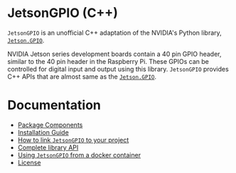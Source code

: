 # JetsonGPIO (C++)
`JetsonGPIO` is an unofficial C++ adaptation of the NVIDIA's Python library, [`Jetson.GPIO`](https://github.com/NVIDIA/jetson-gpio).

NVIDIA Jetson series development boards contain a 40 pin GPIO header, similar to the 40 pin header in the Raspberry Pi. These GPIOs can be controlled for digital input and output using this library. `JetsonGPIO` provides C++ APIs that are almost same as the [`Jetson.GPIO`](https://github.com/NVIDIA/jetson-gpio).
  
# Documentation
- [Package Components](docs/package_components.md)
- [Installation Guide](docs/installation_guide.md)
- [How to link `JetsonGPIO` to your project](docs/how_to_link_to_your_project.md)
- [Complete library API](docs/library_api.md)
- [Using `JetsonGPIO` from a docker container](docs/using_from_docker_container.md)
- [License](LICENSE.txt)
